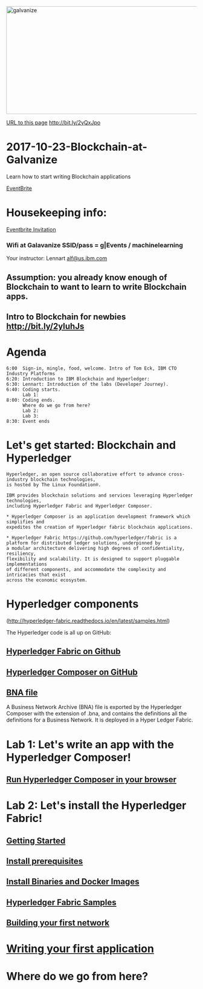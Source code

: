 <img src="https://farm5.staticflickr.com/4420/37281814462_74b5c55380_z.jpg" width="570" height="285" alt="galvanize">

[URL to this page](http://bit.ly/2yQxJpo) http://bit.ly/2yQxJpo 

# 2017-10-23-Blockchain-at-Galvanize 
Learn how to start writing Blockchain applications

[EventBrite](https://www.eventbrite.com/e/learn-how-to-develop-blockchain-apps-tickets-38129072081)

# Housekeeping info:
[Eventbrite Invitation](https://www.eventbrite.com/e/learn-how-to-build-fintech-applications-that-use-watson-ai-tickets-37213362168)

### Wifi at Galavanize SSID/pass = g|Events / machinelearning
Your instructor: Lennart alf@us.ibm.com

## Assumption: you already know enough of Blockchain to want to learn to write Blockchain apps. 
## Intro to Blockchain for newbies http://bit.ly/2yIuhJs

# Agenda
~~~
6:00  Sign-in, mingle, food, welcome. Intro of Tom Eck, IBM CTO Industry Platforms
6:20: Introduction to IBM Blockchain and Hyperledger: 
6:30: Lennart: Introduction of the labs (Developer Journey). 
6:40: Coding starts.
      Lab 1:  
8:00: Coding ends.
      Where do we go from here?  
      Lab 2:
      Lab 3:
8:30: Event ends   
~~~ 

# Let's get started: Blockchain and Hyperledger
~~~
Hyperledger, an open source collaborative effort to advance cross-industry blockchain technologies, 
is hosted by The Linux Foundation®. 

IBM provides blockchain solutions and services leveraging Hyperledger technologies, 
including Hyperledger Fabric and Hyperledger Composer.

* Hyperledger Composer is an application development framework which simplifies and 
expedites the creation of Hyperledger fabric blockchain applications.

* Hyperledger Fabric https://github.com/hyperledger/fabric is a platform for distributed ledger solutions, underpinned by 
a modular architecture delivering high degrees of confidentiality, resiliency, 
flexibility and scalability. It is designed to support pluggable implementations 
of different components, and accommodate the complexity and intricacies that exist 
across the economic ecosystem.

~~~

# Hyperledger components
 (http://hyperledger-fabric.readthedocs.io/en/latest/samples.html)

The Hyperledger code is all up on GitHub:
## [Hyperledger Fabric on Github](https://github.com/hyperledger/fabric)
## [Hyperledger Composer on GitHub](https://github.com/hyperledger/composer)
## [BNA file](https://hyperledger.github.io/composer/reference/commands.html)
A Business Network Archive (BNA) file is exported by the Hyperledger Composer with the extension of .bna, and contains the definitions all the definitions for a Business Network. It is deployed in a Hyper Ledger Fabric. 

# Lab 1: Let's write an app with the Hyperledger Composer!
## [Run Hyperledger Composer in your browser](https://hyperledger.github.io/composer/)

# Lab 2: Let's install the Hyperledger Fabric!
## [Getting Started](http://hyperledger-fabric.readthedocs.io/en/latest/getting_started.html)
## [Install prerequisites](http://hyperledger-fabric.readthedocs.io/en/latest/getting_started.html#install-prerequisites)
## [Install Binaries and Docker Images](http://hyperledger-fabric.readthedocs.io/en/latest/getting_started.html#install-binaries-and-docker-images)
## [Hyperledger Fabric Samples](http://hyperledger-fabric.readthedocs.io/en/latest/getting_started.html#hyperledger-fabric-samples)
## [Building your first network](http://hyperledger-fabric.readthedocs.io/en/latest/build_network.html)

# [Writing your first application](http://hyperledger-fabric.readthedocs.io/en/latest/write_first_app.html)

# Where do we go from here?
